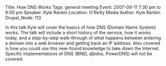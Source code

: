 Title: How DNS Works
Tags: general meeting
Event: 2007-09-11 7:30 pm to 9:00 pm
Speaker: Kyle Rankin
Location: O'Reilly Media
Author: Kyle Rankin
Drupal_Node: 113

In this talk Kyle will cover the basics of how DNS (Domain Name System) works. The talk will include a short history of the service, how it works today, and a step-by-step walk-through of what happens between entering a domain into a web browser and getting back an IP address. Also covered is how you could use this new-found knowledge to take down the Internet. Specific implementations of DNS (BIND, djbdns, PowerDNS) will not be covered.
